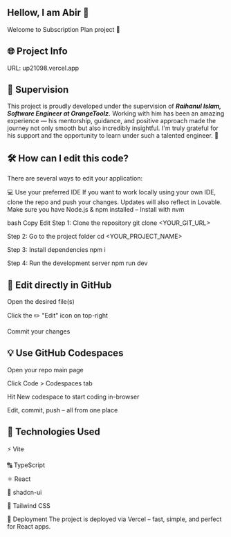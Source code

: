 ## Hellow, I am Abir 👋
Welcome to Subscription Plan project 🚀

## 🌐 Project Info
URL: up21098.vercel.app

## 🧠 Supervision
This project is proudly developed under the supervision of _**Raihanul Islam, Software Engineer at OrangeToolz.**_
Working with him has been an amazing experience — his mentorship, guidance, and positive approach made the journey not only smooth but also incredibly insightful. I'm truly grateful for his support and the opportunity to learn under such a talented engineer. 🙌

## 🛠 How can I edit this code?
There are several ways to edit your application:

💻 Use your preferred IDE
If you want to work locally using your own IDE, clone the repo and push your changes. Updates will also reflect in Lovable.
Make sure you have Node.js & npm installed – Install with nvm

bash
Copy
Edit
 Step 1: Clone the repository
git clone <YOUR_GIT_URL>

 Step 2: Go to the project folder
cd <YOUR_PROJECT_NAME>

 Step 3: Install dependencies
npm i

 Step 4: Run the development server
npm run dev

## 📝 Edit directly in GitHub
Open the desired file(s)

Click the ✏️ "Edit" icon on top-right

Commit your changes

## 💡 Use GitHub Codespaces
Open your repo main page

Click Code > Codespaces tab

Hit New codespace to start coding in-browser

Edit, commit, push – all from one place

## 🧩 Technologies Used
⚡ Vite

🔠 TypeScript

⚛️ React

🎨 shadcn-ui

💨 Tailwind CSS

🚀 Deployment
The project is deployed via Vercel – fast, simple, and perfect for React apps.
